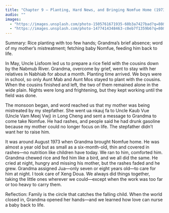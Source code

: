 ```yaml
---
title: "Chapter 9 — Planting, Hard News, and Bringing Nomfue Home (1973)"
audio: ""
images:
  - "https://images.unsplash.com/photo-1505761671935-60b3a7427bad?q=80&w=1600&auto=format&fit=crop"
  - "https://images.unsplash.com/photo-1477414348463-c0eb7f1359b6?q=80&w=1600&auto=format&fit=crop"
---
```


Summary: Rice planting with too few hands; Grandma’s brief absence; word of my mother’s mistreatment; fetching baby Nomfue, feeding him back to life.

In May, Uncle Lisfoom led us to prepare a rice field with the cousins down by the Nabmub River. Grandma, overcome by grief, went to stay with her relatives in Nabhiab for about a month. Planting time arrived. We boys were in school, so only Aunt Mab and Aunt Mos stayed to plant with the cousins. When the cousins finished and left, the two of them remained alone in the wide plain. Nights were long and frightening, but they kept working until the field was done.

The monsoon began, and word reached us that my mother was being mistreated by my stepfather. She went ua nkauj fa to Uncle Kaub Vue (Uncle Vam Meej Vwj) in Long Cheng and sent a message to Grandma to come take Nomfue. He had rashes, and people said he had drunk gasoline because my mother could no longer focus on life. The stepfather didn’t want her to raise him.

It was around August 1973 when Grandma brought Nomfue home. He was almost a year old but as small as a six-month-old, thin and covered in rashes—no nutrition like children have today. We ran to him, comforted him. Grandma chewed rice and fed him like a bird, and we all did the same. He cried at night, hungry and missing his mother, but the rashes faded and he grew. Grandma assigned Jua—only seven or eight years old—to care for him at night. I took care of Xeng Doua. We always did things together, taking the little ones wherever we could—except when the work was too far or too heavy to carry them.

Reflection:
Family is the circle that catches the falling child. When the world closed in, Grandma opened her hands—and we learned how love can nurse a baby back to life.